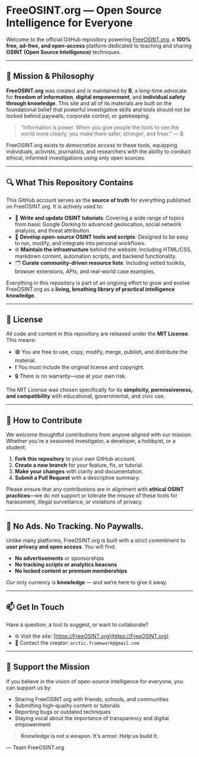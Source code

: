 # FreeOSINT.org — Open Source Intelligence for Everyone

Welcome to the official GitHub repository powering [FreeOSINT.org](https://FreeOSINT.org), a **100% free, ad-free, and open-access** platform dedicated to teaching and sharing **OSINT (Open Source Intelligence)** techniques.

---

## 🧭 Mission & Philosophy

**FreeOSINT.org** was created and is maintained by **B**, a long-time advocate for **freedom of information**, **digital empowerment**, and **individual safety through knowledge**. This site and all of its materials are built on the foundational belief that powerful investigative skills and tools should not be locked behind paywalls, corporate control, or gatekeeping.

> “Information is power. When you give people the tools to see the world more clearly, you make them safer, stronger, and freer.” — B

FreeOSINT.org exists to *democratize access* to these tools, equipping individuals, activists, journalists, and researchers with the ability to conduct ethical, informed investigations using only open sources.

---

## 🔍 What This Repository Contains

This GitHub account serves as the **source of truth** for everything published on FreeOSINT.org. It is actively used to:

- 📘 **Write and update OSINT tutorials**: Covering a wide range of topics from basic Google Dorking to advanced geolocation, social network analysis, and threat attribution.
- 🧰 **Develop open-source OSINT tools and scripts**: Designed to be easy to run, modify, and integrate into personal workflows.
- 🌐 **Maintain the infrastructure** behind the website: Including HTML/CSS, markdown content, automation scripts, and backend functionality.
- 🗂️ **Curate community-driven resource lists**: Including vetted toolkits, browser extensions, APIs, and real-world case examples.

Everything in this repository is part of an ongoing effort to grow and evolve FreeOSINT.org as a **living, breathing library of practical intelligence knowledge**.

---

## 📜 License

All code and content in this repository are released under the **MIT License**. This means:

- 🟢 You are free to use, copy, modify, merge, publish, and distribute the material.
- ❗ You must include the original license and copyright.
- 🔒 There is no warranty—use at your own risk.

The MIT License was chosen specifically for its **simplicity, permissiveness, and compatibility** with educational, governmental, and civic use.

---

## 🤝 How to Contribute

We welcome thoughtful contributions from anyone aligned with our mission. Whether you're a seasoned investigator, a developer, a hobbyist, or a student:

1. **Fork this repository** to your own GitHub account.
2. **Create a new branch** for your feature, fix, or tutorial.
3. **Make your changes** with clarity and documentation.
4. **Submit a Pull Request** with a descriptive summary.

Please ensure that any contributions are in alignment with **ethical OSINT practices**—we do not support or tolerate the misuse of these tools for harassment, illegal surveillance, or violations of privacy.

---

## 🚫 No Ads. No Tracking. No Paywalls.

Unlike many platforms, FreeOSINT.org is built with a strict commitment to **user privacy and open access**. You will find:

- **No advertisements** or sponsorships
- **No tracking scripts or analytics beacons**
- **No locked content or premium memberships**

Our only currency is **knowledge** — and we’re here to give it away.

---

## 📫 Get In Touch

Have a question, a tool to suggest, or want to collaborate?

- 🌐 Visit the site: [https://FreeOSINT.org](https://FreeOSINT.org)
- 📧 Contact the creator: `arctic.framework@gmail.com`

---

## 🙌 Support the Mission

If you believe in the vision of open-source intelligence for everyone, you can support us by:

- Sharing FreeOSINT.org with friends, schools, and communities
- Submitting high-quality content or tutorials
- Reporting bugs or outdated techniques
- Staying vocal about the importance of transparency and digital empowerment

> **Knowledge is not a weapon. It’s armor. Help us build it.**

— Team FreeOSINT.org
